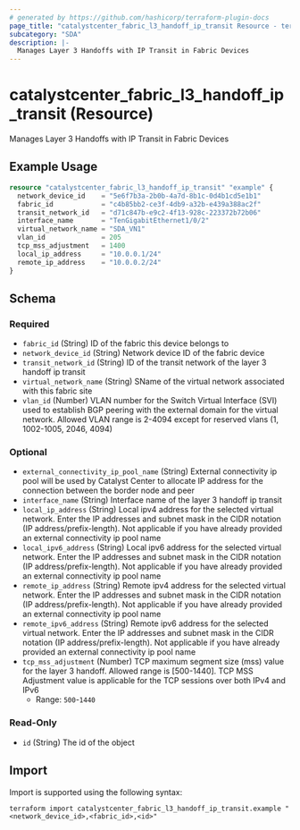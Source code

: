 ```yaml
---
# generated by https://github.com/hashicorp/terraform-plugin-docs
page_title: "catalystcenter_fabric_l3_handoff_ip_transit Resource - terraform-provider-catalystcenter"
subcategory: "SDA"
description: |-
  Manages Layer 3 Handoffs with IP Transit in Fabric Devices
---
```


# catalystcenter_fabric_l3_handoff_ip_transit (Resource)

Manages Layer 3 Handoffs with IP Transit in Fabric Devices

## Example Usage

```terraform
resource "catalystcenter_fabric_l3_handoff_ip_transit" "example" {
  network_device_id    = "5e6f7b3a-2b0b-4a7d-8b1c-0d4b1cd5e1b1"
  fabric_id            = "c4b85bb2-ce3f-4db9-a32b-e439a388ac2f"
  transit_network_id   = "d71c847b-e9c2-4f13-928c-223372b72b06"
  interface_name       = "TenGigabitEthernet1/0/2"
  virtual_network_name = "SDA_VN1"
  vlan_id              = 205
  tcp_mss_adjustment   = 1400
  local_ip_address     = "10.0.0.1/24"
  remote_ip_address    = "10.0.0.2/24"
}
```

<!-- schema generated by tfplugindocs -->
## Schema

### Required

- `fabric_id` (String) ID of the fabric this device belongs to
- `network_device_id` (String) Network device ID of the fabric device
- `transit_network_id` (String) ID of the transit network of the layer 3 handoff ip transit
- `virtual_network_name` (String) SName of the virtual network associated with this fabric site
- `vlan_id` (Number) VLAN number for the Switch Virtual Interface (SVI) used to establish BGP peering with the external domain for the virtual network. Allowed VLAN range is 2-4094 except for reserved vlans (1, 1002-1005, 2046, 4094)

### Optional

- `external_connectivity_ip_pool_name` (String) External connectivity ip pool will be used by Catalyst Center to allocate IP address for the connection between the border node and peer
- `interface_name` (String) Interface name of the layer 3 handoff ip transit
- `local_ip_address` (String) Local ipv4 address for the selected virtual network. Enter the IP addresses and subnet mask in the CIDR notation (IP address/prefix-length). Not applicable if you have already provided an external connectivity ip pool name
- `local_ipv6_address` (String) Local ipv6 address for the selected virtual network. Enter the IP addresses and subnet mask in the CIDR notation (IP address/prefix-length). Not applicable if you have already provided an external connectivity ip pool name
- `remote_ip_address` (String) Remote ipv4 address for the selected virtual network. Enter the IP addresses and subnet mask in the CIDR notation (IP address/prefix-length). Not applicable if you have already provided an external connectivity ip pool name
- `remote_ipv6_address` (String) Remote ipv6 address for the selected virtual network. Enter the IP addresses and subnet mask in the CIDR notation (IP address/prefix-length). Not applicable if you have already provided an external connectivity ip pool name
- `tcp_mss_adjustment` (Number) TCP maximum segment size (mss) value for the layer 3 handoff. Allowed range is [500-1440]. TCP MSS Adjustment value is applicable for the TCP sessions over both IPv4 and IPv6
  - Range: `500`-`1440`

### Read-Only

- `id` (String) The id of the object

## Import

Import is supported using the following syntax:

```shell
terraform import catalystcenter_fabric_l3_handoff_ip_transit.example "<network_device_id>,<fabric_id>,<id>"
```
